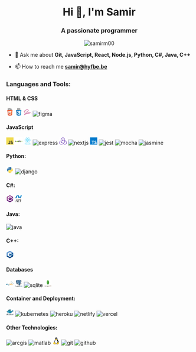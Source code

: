 <h1 align="center">Hi 👋, I'm Samir</h1>
<h3 align="center">A passionate programmer</h3>

<p align="center"> <img src="https://komarev.com/ghpvc/?username=samirm00&label=Profile%20views&color=0e75b6&style=flat" alt="samirm00" /> </p>

-   💬 Ask me about **Git, JavaScript, React, Node.js, Python, C#, Java, C++**

-   📫 How to reach me **samir@hyfbe.be**

<p align="left">
</p>

### Languages and Tools:

#### HTML & CSS
<p>
  <img src="https://raw.githubusercontent.com/devicons/devicon/master/icons/html5/html5-original-wordmark.svg" alt="html5" width="20" height="20"/>
  <img src="https://raw.githubusercontent.com/devicons/devicon/master/icons/css3/css3-original-wordmark.svg" alt="css3" width="20" height="20"/>
  <img src="https://raw.githubusercontent.com/devicons/devicon/master/icons/sass/sass-original.svg" alt="sass" width="20" height="20"/>
   <img src="https://www.vectorlogo.zone/logos/figma/figma-icon.svg" alt="figma" width="20" height="20"/>
</p>

#### JavaScript
<p>
  <img src="https://raw.githubusercontent.com/devicons/devicon/master/icons/javascript/javascript-original.svg" alt="javascript" width="20" height="20"/>
  <img src="https://raw.githubusercontent.com/devicons/devicon/master/icons/nodejs/nodejs-original-wordmark.svg" alt="nodejs" width="20" height="20"/>
  <img src="https://raw.githubusercontent.com/devicons/devicon/master/icons/react/react-original-wordmark.svg" alt="react" width="20" height="20"/>
  <img src="https://www.vectorlogo.zone/logos/expressjs/expressjs-icon.svg" alt="express" width="20" height="20"/>
  <img src="https://raw.githubusercontent.com/devicons/devicon/master/icons/redux/redux-original.svg" alt="redux" width="20" height="20"/>
  <img src="https://cdn.worldvectorlogo.com/logos/nextjs-2.svg" alt="nextjs" width="20" height="20"/>
  <img src="https://raw.githubusercontent.com/devicons/devicon/master/icons/typescript/typescript-original.svg" alt="typescript" width="20" height="20"/>
  <img src="https://www.vectorlogo.zone/logos/jestjsio/jestjsio-icon.svg" alt="jest" width="20" height="20"/>
  <img src="https://www.vectorlogo.zone/logos/mochajs/mochajs-icon.svg" alt="mocha" width="20" height="20"/>
  <img src="https://www.vectorlogo.zone/logos/jasmine/jasmine-icon.svg" alt="jasmine" width="20" height="20"/>
</p>

#### Python:
<p>
  <img src="https://raw.githubusercontent.com/devicons/devicon/master/icons/python/python-original.svg" alt="python" width="20" height="20"/>
  <img src="https://cdn.worldvectorlogo.com/logos/django.svg" alt="django" width="20" height="20"/>
</p>

#### C#:
<p>
  <img src="https://raw.githubusercontent.com/devicons/devicon/master/icons/csharp/csharp-original.svg" alt="csharp" width="20" height="20"/>
  <img src="https://raw.githubusercontent.com/devicons/devicon/master/icons/dot-net/dot-net-original-wordmark.svg" alt="dotnet" width="20" height="20"/>
</p>

#### Java:
<p>
  <img src="https://www.vectorlogo.zone/logos/java/java-icon.svg" alt="java" width="20" height="20"/>
</p>

#### C++:
<p>
  <img src="https://raw.githubusercontent.com/devicons/devicon/master/icons/cplusplus/cplusplus-original.svg" alt="cplusplus" width="20" height="20"/>
</p>

#### Databases
<p>
  <img src="https://raw.githubusercontent.com/devicons/devicon/master/icons/mysql/mysql-original-wordmark.svg" alt="mysql" width="20" height="20"/>
  <img src="https://raw.githubusercontent.com/devicons/devicon/master/icons/postgresql/postgresql-original-wordmark.svg" alt="postgresql" width="20" height="20"/>
  <img src="https://www.vectorlogo.zone/logos/sqlite/sqlite-icon.svg" alt="sqlite" width="20" height="20"/>
  <img src="https://raw.githubusercontent.com/devicons/devicon/master/icons/mongodb/mongodb-original-wordmark.svg" alt="mongodb" width="20" height="20"/>
</p>

#### Container and Deployment:
<p>
  <img src="https://raw.githubusercontent.com/devicons/devicon/master/icons/docker/docker-original-wordmark.svg" alt="docker" width="20" height="20"/>
  <img src="https://www.vectorlogo.zone/logos/kubernetes/kubernetes-icon.svg" alt="kubernetes" width="20" height="20"/>
  <img src="https://www.vectorlogo.zone/logos/heroku/heroku-icon.svg" alt="heroku" width="20" height="20"/>
  <img src="https://www.vectorlogo.zone/logos/netlify/netlify-icon.svg" alt="netlify" width="20" height="20"/>
  <img src="https://www.vectorlogo.zone/logos/vercel/vercel-icon.svg" alt="vercel" width="20" height="20"/>
</p>

#### Other Technologies:
<p>
  <img src="https://www.napsgfoundation.org/wp-content/uploads/2022/02/ArcGIS-Pro.png" alt="arcgis" width="20" height="20">
  <img src="https://upload.wikimedia.org/wikipedia/commons/2/21/Matlab_Logo.png" alt="matlab" width="20" height="20"/>
  <img src="https://raw.githubusercontent.com/devicons/devicon/master/icons/linux/linux-original.svg" alt="linux" width="20" height="20"/>
  <img src="https://www.vectorlogo.zone/logos/git-scm/git-scm-icon.svg" alt="git" width="20" height="20"/>
  <img src="https://www.vectorlogo.zone/logos/github/github-icon.svg" alt="github" width="20" height="20"/>
</p>


